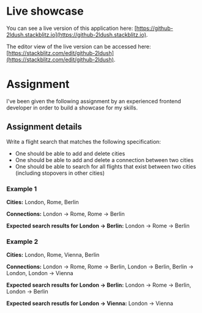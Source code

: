 # Live showcase

You can see a live version of this application here: [https://github-2ldush.stackblitz.io](https://github-2ldush.stackblitz.io).

The editor view of the live version can be accessed here: [https://stackblitz.com/edit/github-2ldush](https://stackblitz.com/edit/github-2ldush).

# Assignment

I've been given the following assignment by an experienced frontend developer in order to build a showcase for my skills.

## Assignment details

Write a flight search that matches the following specification:

- One should be able to add and delete cities
- One should be able to add and delete a connection between two cities
- One should be able to search for all flights that exist between two cities (including stopovers in other cities)

### Example 1

**Cities:** London, Rome, Berlin

**Connections:** London -> Rome, Rome -> Berlin

**Expected search results for London -> Berlin:** London -> Rome -> Berlin

### Example 2

**Cities:** London, Rome, Vienna, Berlin

**Connections:** London -> Rome, Rome -> Berlin, London -> Berlin, Berlin -> London, London -> Vienna

**Expected search results for London -> Berlin:** London -> Rome -> Berlin, London -> Berlin

**Expected search resutls for London -> Vienna:** London -> Vienna
